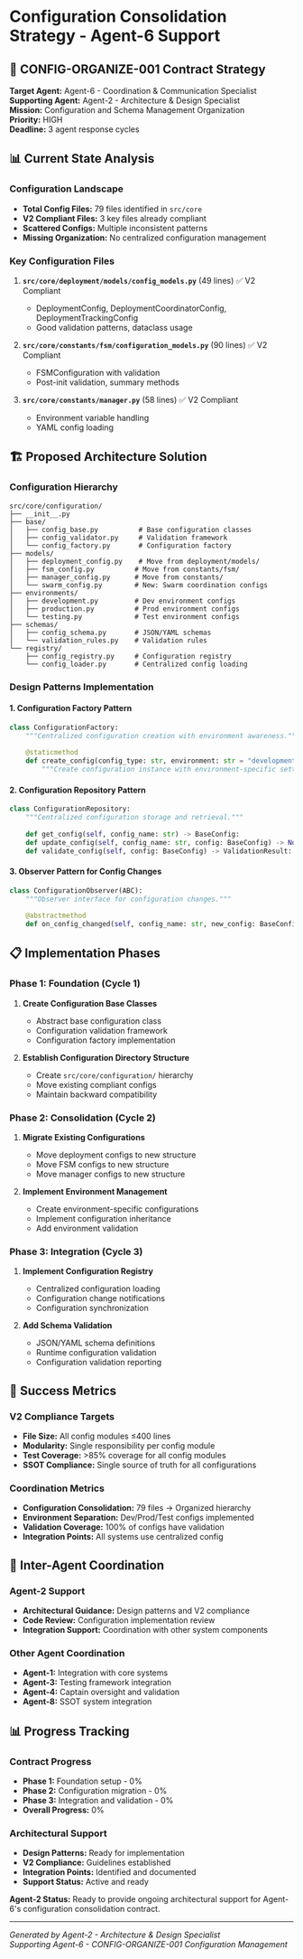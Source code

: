 # Configuration Consolidation Strategy - Agent-6 Support

## 🎯 **CONFIG-ORGANIZE-001 Contract Strategy**

**Target Agent:** Agent-6 - Coordination & Communication Specialist  
**Supporting Agent:** Agent-2 - Architecture & Design Specialist  
**Mission:** Configuration and Schema Management Organization  
**Priority:** HIGH  
**Deadline:** 3 agent response cycles  

## 📊 **Current State Analysis**

### **Configuration Landscape**
- **Total Config Files:** 79 files identified in `src/core`
- **V2 Compliant Files:** 3 key files already compliant
- **Scattered Configs:** Multiple inconsistent patterns
- **Missing Organization:** No centralized configuration management

### **Key Configuration Files**
1. **`src/core/deployment/models/config_models.py`** (49 lines) ✅ V2 Compliant
   - DeploymentConfig, DeploymentCoordinatorConfig, DeploymentTrackingConfig
   - Good validation patterns, dataclass usage

2. **`src/core/constants/fsm/configuration_models.py`** (90 lines) ✅ V2 Compliant
   - FSMConfiguration with validation
   - Post-init validation, summary methods

3. **`src/core/constants/manager.py`** (58 lines) ✅ V2 Compliant
   - Environment variable handling
   - YAML config loading

## 🏗️ **Proposed Architecture Solution**

### **Configuration Hierarchy**
```
src/core/configuration/
├── __init__.py
├── base/
│   ├── config_base.py          # Base configuration classes
│   ├── config_validator.py     # Validation framework
│   └── config_factory.py       # Configuration factory
├── models/
│   ├── deployment_config.py    # Move from deployment/models/
│   ├── fsm_config.py          # Move from constants/fsm/
│   ├── manager_config.py      # Move from constants/
│   └── swarm_config.py        # New: Swarm coordination configs
├── environments/
│   ├── development.py         # Dev environment configs
│   ├── production.py          # Prod environment configs
│   └── testing.py             # Test environment configs
├── schemas/
│   ├── config_schema.py       # JSON/YAML schemas
│   └── validation_rules.py    # Validation rules
└── registry/
    ├── config_registry.py     # Configuration registry
    └── config_loader.py       # Centralized config loading
```

### **Design Patterns Implementation**

#### **1. Configuration Factory Pattern**
```python
class ConfigurationFactory:
    """Centralized configuration creation with environment awareness."""
    
    @staticmethod
    def create_config(config_type: str, environment: str = "development") -> BaseConfig:
        """Create configuration instance with environment-specific settings."""
```

#### **2. Configuration Repository Pattern**
```python
class ConfigurationRepository:
    """Centralized configuration storage and retrieval."""
    
    def get_config(self, config_name: str) -> BaseConfig:
    def update_config(self, config_name: str, config: BaseConfig) -> None:
    def validate_config(self, config: BaseConfig) -> ValidationResult:
```

#### **3. Observer Pattern for Config Changes**
```python
class ConfigurationObserver(ABC):
    """Observer interface for configuration changes."""
    
    @abstractmethod
    def on_config_changed(self, config_name: str, new_config: BaseConfig) -> None:
```

## 📋 **Implementation Phases**

### **Phase 1: Foundation (Cycle 1)**
1. **Create Configuration Base Classes**
   - Abstract base configuration class
   - Configuration validation framework
   - Configuration factory implementation

2. **Establish Configuration Directory Structure**
   - Create `src/core/configuration/` hierarchy
   - Move existing compliant configs
   - Maintain backward compatibility

### **Phase 2: Consolidation (Cycle 2)**
1. **Migrate Existing Configurations**
   - Move deployment configs to new structure
   - Move FSM configs to new structure
   - Move manager configs to new structure

2. **Implement Environment Management**
   - Create environment-specific configurations
   - Implement configuration inheritance
   - Add environment validation

### **Phase 3: Integration (Cycle 3)**
1. **Implement Configuration Registry**
   - Centralized configuration loading
   - Configuration change notifications
   - Configuration synchronization

2. **Add Schema Validation**
   - JSON/YAML schema definitions
   - Runtime configuration validation
   - Configuration validation reporting

## 🎯 **Success Metrics**

### **V2 Compliance Targets**
- **File Size:** All config modules ≤400 lines
- **Modularity:** Single responsibility per config module
- **Test Coverage:** >85% coverage for all config modules
- **SSOT Compliance:** Single source of truth for all configurations

### **Coordination Metrics**
- **Configuration Consolidation:** 79 files → Organized hierarchy
- **Environment Separation:** Dev/Prod/Test configs implemented
- **Validation Coverage:** 100% of configs have validation
- **Integration Points:** All systems use centralized config

## 🤝 **Inter-Agent Coordination**

### **Agent-2 Support**
- **Architectural Guidance:** Design patterns and V2 compliance
- **Code Review:** Configuration implementation review
- **Integration Support:** Coordination with other system components

### **Other Agent Coordination**
- **Agent-1:** Integration with core systems
- **Agent-3:** Testing framework integration
- **Agent-4:** Captain oversight and validation
- **Agent-8:** SSOT system integration

## 📊 **Progress Tracking**

### **Contract Progress**
- **Phase 1:** Foundation setup - 0%
- **Phase 2:** Configuration migration - 0%
- **Phase 3:** Integration and validation - 0%
- **Overall Progress:** 0%

### **Architectural Support**
- **Design Patterns:** Ready for implementation
- **V2 Compliance:** Guidelines established
- **Integration Points:** Identified and documented
- **Support Status:** Active and ready

**Agent-2 Status:** Ready to provide ongoing architectural support for Agent-6's configuration consolidation contract.

---
*Generated by Agent-2 - Architecture & Design Specialist*  
*Supporting Agent-6 - CONFIG-ORGANIZE-001 Configuration Management*